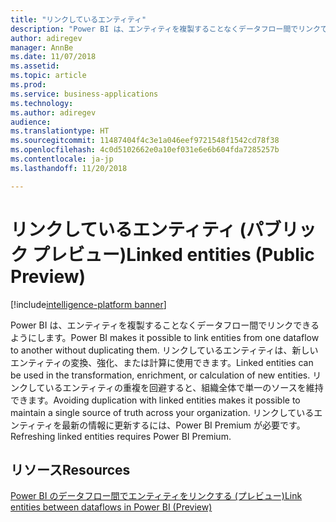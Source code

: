 ```yaml
---
title: "リンクしているエンティティ"
description: "Power BI は、エンティティを複製することなくデータフロー間でリンクできるようにします。"
author: adiregev
manager: AnnBe
ms.date: 11/07/2018
ms.assetid: 
ms.topic: article
ms.prod: 
ms.service: business-applications
ms.technology: 
ms.author: adiregev
audience: 
ms.translationtype: HT
ms.sourcegitcommit: 11487404f4c3e1a046eef9721548f1542cd78f38
ms.openlocfilehash: 4c0d5102662e0a10ef031e6e6b604fda7285257b
ms.contentlocale: ja-jp
ms.lasthandoff: 11/20/2018

---
```

# <a name="linked-entities-public-preview"></a><span data-ttu-id="18a04-103">リンクしているエンティティ (パブリック プレビュー)</span><span class="sxs-lookup"><span data-stu-id="18a04-103">Linked entities (Public Preview)</span></span> 

[!include[intelligence-platform banner](../../includes/intelligence-platform.md)]



<span data-ttu-id="18a04-104">Power BI は、エンティティを複製することなくデータフロー間でリンクできるようにします。</span><span class="sxs-lookup"><span data-stu-id="18a04-104">Power BI makes it possible to link entities from one dataflow to another without duplicating them.</span></span>
<span data-ttu-id="18a04-105">リンクしているエンティティは、新しいエンティティの変換、強化、または計算に使用できます。</span><span class="sxs-lookup"><span data-stu-id="18a04-105">Linked entities can be used in the transformation, enrichment, or calculation of new entities.</span></span>
<span data-ttu-id="18a04-106">リンクしているエンティティの重複を回避すると、組織全体で単一のソースを維持できます。</span><span class="sxs-lookup"><span data-stu-id="18a04-106">Avoiding duplication with linked entities makes it possible to maintain a single source of truth across your organization.</span></span> <span data-ttu-id="18a04-107">リンクしているエンティティを最新の情報に更新するには、Power BI Premium が必要です。</span><span class="sxs-lookup"><span data-stu-id="18a04-107">Refreshing linked entities requires Power BI Premium.</span></span> 

## <a name="resources"></a><span data-ttu-id="18a04-108">リソース</span><span class="sxs-lookup"><span data-stu-id="18a04-108">Resources</span></span>
[<span data-ttu-id="18a04-109">Power BI のデータフロー間でエンティティをリンクする (プレビュー)</span><span class="sxs-lookup"><span data-stu-id="18a04-109">Link entities between dataflows in Power BI (Preview)</span></span>](https://docs.microsoft.com/en-us/power-bi/service-dataflows-linked-entities)

